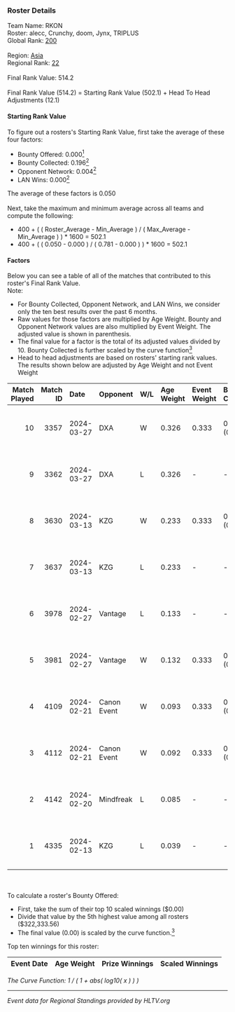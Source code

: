 ### Roster Details<br />
Team Name: RKON<br />
Roster: alecc, Crunchy, doom, Jynx, TRIPLUS<br />
Global Rank: [200](../standings_global.md)<br />
<br />
Region: [Asia]( ../standings_asia.md)<br />
Regional Rank: [22]( ../standings_asia.md)<br />
<br />
Final Rank Value:  514.2<br />
<br />
Final Rank Value (514.2) = Starting Rank Value (502.1) + Head To Head Adjustments (12.1)<br />

#### Starting Rank Value<br />
To figure out a rosters's Starting Rank Value, first take the average of these four factors:<br />
- Bounty Offered: 0.000[<sup>1</sup>](#table2)
- Bounty Collected: 0.196[<sup>2</sup>](#table1)
- Opponent Network: 0.004[<sup>2</sup>](#table1)
- LAN Wins: 0.000[<sup>2</sup>](#table1)

The average of these factors is 0.050<br />
<br />
Next, take the maximum and minimum average across all teams and compute the following:<br />
- 400 + ( ( Roster_Average - Min_Average ) / ( Max_Average - Min_Average ) ) * 1600 = 502.1
- 400 + ( ( 0.050 - 0.000 ) / ( 0.781 - 0.000 ) ) * 1600 = 502.1


#### Factors<br />
Below you can see a table of all of the matches that contributed to this roster's Final Rank Value.<br />
Note:<br />

- For Bounty Collected, Opponent Network, and LAN Wins, we consider only the ten best results over the past 6 months.
- Raw values for those factors are multiplied by Age Weight. Bounty and Opponent Network values are also multiplied by Event Weight. The adjusted value is shown in parenthesis.
- The final value for a factor is the total of its adjusted values divided by 10. Bounty Collected is further scaled by the curve function[<sup>3</sup>](#curveFunction)
- Head to head adjustments are based on rosters' starting rank values. The results shown below are adjusted by Age Weight and not Event Weight
<span id="table1"></span><br />


| Match Played | Match ID | Date       | Opponent    | W/L | Age Weight | Event Weight | Bounty Collected | Opponent Network | LAN Wins  | H2H Adj. | Roster                                 |
| -: | -: | :- | :- | :- | :- | :- | :- | :- | :- | -: | :- |
|           10 |     3357 | 2024-03-27 | DXA         | W   | 0.326      | 0.333        | 0.002 (0.000)    | 0.225 (0.024)    | 0 (0.000) |     7.60 | alecc, Crunchy, doom, Jynx, TRIPLUS    |
|            9 |     3362 | 2024-03-27 | DXA         | L   | 0.326      | -            | -                | -                | -         |    -2.70 | alecc, Crunchy, doom, Jynx, TRIPLUS    |
|            8 |     3630 | 2024-03-13 | KZG         | W   | 0.233      | 0.333        | 0.005 (0.000)    | 0.111 (0.009)    | 0 (0.000) |     5.46 | alecc, Crunchy, Jynx, Poccket, TRIPLUS |
|            7 |     3637 | 2024-03-13 | KZG         | L   | 0.233      | -            | -                | -                | -         |    -1.89 | alecc, Crunchy, Jynx, Poccket, TRIPLUS |
|            6 |     3978 | 2024-02-27 | Vantage     | L   | 0.133      | -            | -                | -                | -         |    -1.29 | alecc, Bumb1e, Crunchy, Jynx, TRIPLUS  |
|            5 |     3981 | 2024-02-27 | Vantage     | W   | 0.132      | 0.333        | 0.002 (0.000)    | 0.068 (0.003)    | 0 (0.000) |     2.90 | alecc, Bumb1e, Crunchy, Jynx, TRIPLUS  |
|            4 |     4109 | 2024-02-21 | Canon Event | W   | 0.093      | 0.333        | 0.000 (0.000)    | 0.000 (0.000)    | 0 (0.000) |     1.51 | alecc, Bumb1e, Crunchy, Jynx, TRIPLUS  |
|            3 |     4112 | 2024-02-21 | Canon Event | W   | 0.092      | 0.333        | 0.000 (0.000)    | 0.000 (0.000)    | 0 (0.000) |     1.52 | alecc, Bumb1e, Crunchy, Jynx, TRIPLUS  |
|            2 |     4142 | 2024-02-20 | Mindfreak   | L   | 0.085      | -            | -                | -                | -         |    -0.69 | alecc, Bumb1e, Crunchy, Jynx, TRIPLUS  |
|            1 |     4335 | 2024-02-13 | KZG         | L   | 0.039      | -            | -                | -                | -         |    -0.30 | alecc, Bumb1e, Jynx, PixeL, TRIPLUS    |

<br />
<span id="table2"></span><br />
To calculate a roster's Bounty Offered:<br />

- First, take the sum of their top 10 scaled winnings ($0.00)
- Divide that value by the 5th highest value among all rosters ($322,333.56)
- The final value (0.00) is scaled by the curve function.[<sup>3</sup>](#curveFunction)

Top ten winnings for this roster:<br />

| Event Date | Age Weight | Prize Winnings | Scaled Winnings |
| :- | -: | :- | :- |


<span id="curveFunction"></span>_The Curve Function: 1 / ( 1 + abs( log10( x ) ) )_<br />

---
_Event data for Regional Standings provided by HLTV.org_<br />
